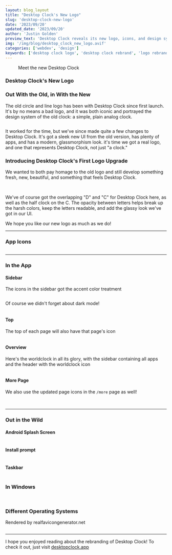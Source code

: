 ```yaml
---
layout: blog_layout
title: "Desktop Clock's New Logo"
slug: 'desktop-clock-new-logo'
date: '2023/09/20'
updated_date: '2023/09/20'
author: 'Justin Golden'
preview_text: 'Desktop Clock reveals its new logo, icons, and design system!'
img: '/img/blog/desktop_clock_new_logo.avif'
categories: ['webdev', 'design']
keywords: ['desktop clock logo', 'desktop clock rebrand', 'logo rebranding']
---
```


<figure>
<picture>
<source type="image/avif" srcset="/img/blog/desktop_clock_new_logo.avif" alt="">
<img src="/img/blog/desktop_clock_new_logo.jpg" alt="">
</picture>
<figcaption>Meet the new Desktop Clock</figcaption>
</figure>

### Desktop Clock's New Logo

### Out With the Old, in With the New

The old circle and line logo has been with Desktop Clock since first launch. It's by no means a bad logo, and it was both iconic and portrayed the design system of the old clock: a simple, plain analog clock.

<img src="/img/blog/posts/desktop_clock_rebrand_old_logo.svg" alt="">

It worked for the time, but we've since made quite a few changes to Desktop Clock. It's got a sleek new UI from the old version, has plenty of apps, and has a modern, glassmorphism look. it's time we got a real logo, and one that represents Desktop Clock, not just "a clock."

### Introducing Desktop Clock's First Logo Upgrade

We wanted to both pay homage to the old logo and still develop something fresh, new, beautiful, and something that feels Desktop Clock.

<img src="/img/blog/posts/desktop_clock_rebrand_new_logo_grid.svg" alt="">
<img src="/img/blog/posts/desktop_clock_rebrand_new_logo.svg" alt="">

We've of course got the overlapping "D" and "C" for Desktop Clock here, as well as the half clock on the C. The opacity between letters helps break up the harsh colors, keep the letters readable, and add the glassy look we've got in our UI.

We hope you like our new logo as much as we do!

---

### App Icons

<img src="/img/blog/posts/desktop_clock_rebrand_new_page_icons.svg" alt="">

---

### In the App

#### Sidebar

The icons in the sidebar got the accent color treatment

<img src="/img/blog/posts/desktop_clock_rebrand_sidebar.png" alt="">

Of course we didn't forget about dark mode!

<img src="/img/blog/posts/desktop_clock_rebrand_sidebar_dark.png" alt="">

#### Top

The top of each page will also have that page's icon

<img src="/img/blog/posts/desktop_clock_rebrand_top.png" alt="">

#### Overview

Here's the worldclock in all its glory, with the sidebar containing all apps and the header with the worldclock icon

<img src="/img/blog/posts/desktop_clock_rebrand_page.png" alt="">

#### More Page

We also use the updated page icons in the `/more` page as well!

<img src="/img/blog/posts/desktop_clock_rebrand_more.png" alt="">
<img src="/img/blog/posts/desktop_clock_rebrand_more_dark.png" alt="">

---

### Out in the Wild

#### Android Splash Screen

<img src="/img/blog/posts/desktop_clock_rebrand_android_splash_screen.png" alt="" class="max-w-md">

#### Install prompt

<img src="/img/blog/posts/desktop_clock_rebrand_install_prompt.png" alt="">

#### Taskbar

<img src="/img/blog/posts/desktop_clock_rebrand_taskbar.png" alt="">

### In Windows

<img src="/img/blog/posts/desktop_clock_rebrand_windows.png" alt="">
<img src="/img/blog/posts/desktop_clock_rebrand_windows_tile.png" alt="">

### Different Operating Systems

Rendered by realfavicongenerator.net

<img src="/img/blog/posts/desktop_clock_rebrand_different_os.png" alt="">

<!-- TODO: add images from facebook, twitter share screenshots, installed in android, iphone -->

---

I hope you enjoyed reading about the rebranding of Desktop Clock! To check it out, just visit [desktopclock.app](https://desktopclock.app)
